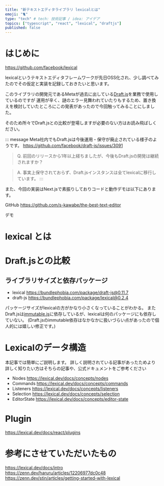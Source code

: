 ```yaml
---
title: "新テキストエディタライブラリ lexicalとは"
emoji: "🐈"
type: "tech" # tech: 技術記事 / idea: アイデア
topics: ["typescript", "react", "lexical", "draftjs"]
published: false
---
```


# はじめに
https://github.com/facebook/lexical

lexicalというテキストエディタフレームワークが先日OSS化され、少し調べてみたのでその仮定と実装を記録しておきたいと思います。

このライブラリの開発元であるMetaが過去に出している[Draft.js](https://github.com/facebook/draft-js)を業務で使用しているのですが
運用が辛く、謎のエラー見舞われていたりもするため、置き換えを検討していたところにこの発表があったので今回触ってみることにしました。

そのため所々でDraft.jsとの比較が登場しますが必要のない方はお読み飛ばしください。

::: message
Meta社内でもDraft.jsは今後運用・保守が廃止されている様子のようです。
https://github.com/facebook/draft-js/issues/3091

> Q. 前回のリリースから1年以上経ちましたが、今後もDraft.jsの開発は継続されますか？

> A. 事実上保守されておらず、Draft.jsインスタンスは全てlexicalに移行しています。
:::

また、今回の実装はNext.jsで素振りしておりコードと動作デモは以下にあります。

GitHub
https://github.com/s-kawabe/the-best-text-editor

デモ


# lexical とは


# Draft.jsとの比較

## ライブラリサイズと依存パッケージ

- lexical
https://bundlephobia.com/package/draft-js@0.11.7
- draft-js
https://bundlephobia.com/package/lexical@0.2.4

パッケージサイズがlexicalの方がかなり小さくなっていることがわかる。
またDraft.jsは[immutable.js](https://immutable-js.com/)に依存しているが、lexicalは何のパッケージにも依存していない。
(Draft.jsのimmutable依存はなかなかに扱いづらい点があったので個人的には嬉しい修正です。)

# Lexicalのデータ構造
本記事では簡単にご説明します。
詳しく説明されている記事があったためより詳しく知りたい方はそちらの記事や、公式ドキュメントをご参考ください

- Nodes
https://lexical.dev/docs/concepts/nodes
- Commands
https://lexical.dev/docs/concepts/commands
- Listeners
https://lexical.dev/docs/concepts/listeners
- Selection
https://lexical.dev/docs/concepts/selection
- EditorState
https://lexical.dev/docs/concepts/editor-state


# Plugin
https://lexical.dev/docs/react/plugins




# 参考にさせていただいたもの
https://lexical.dev/docs/intro
https://zenn.dev/haruru/articles/12206977dc0c48
https://zenn.dev/stin/articles/getting-started-with-lexical